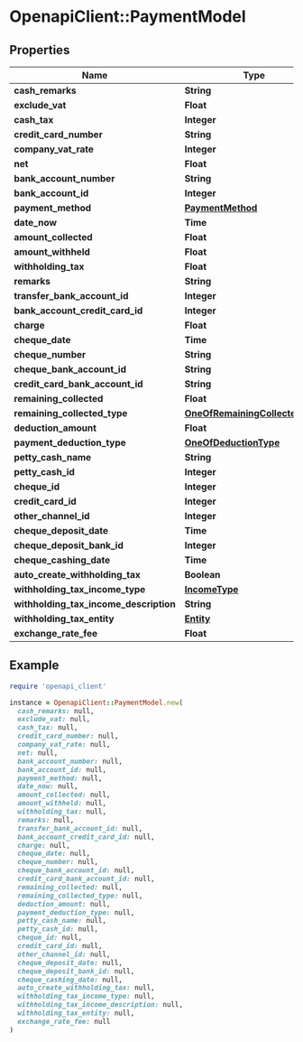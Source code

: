 # OpenapiClient::PaymentModel

## Properties

| Name | Type | Description | Notes |
| ---- | ---- | ----------- | ----- |
| **cash_remarks** | **String** |  | [optional] |
| **exclude_vat** | **Float** |  | [optional] |
| **cash_tax** | **Integer** |  | [optional] |
| **credit_card_number** | **String** |  | [optional] |
| **company_vat_rate** | **Integer** |  | [optional] |
| **net** | **Float** |  | [optional] |
| **bank_account_number** | **String** |  | [optional] |
| **bank_account_id** | **Integer** |  | [optional] |
| **payment_method** | [**PaymentMethod**](PaymentMethod.md) |  | [optional] |
| **date_now** | **Time** |  | [optional] |
| **amount_collected** | **Float** |  | [optional] |
| **amount_withheld** | **Float** |  | [optional] |
| **withholding_tax** | **Float** |  | [optional] |
| **remarks** | **String** |  | [optional] |
| **transfer_bank_account_id** | **Integer** |  | [optional] |
| **bank_account_credit_card_id** | **Integer** |  | [optional] |
| **charge** | **Float** |  | [optional] |
| **cheque_date** | **Time** |  | [optional] |
| **cheque_number** | **String** |  | [optional] |
| **cheque_bank_account_id** | **String** |  | [optional] |
| **credit_card_bank_account_id** | **String** |  | [optional] |
| **remaining_collected** | **Float** |  | [optional] |
| **remaining_collected_type** | [**OneOfRemainingCollectedType**](OneOfRemainingCollectedType.md) |  | [optional] |
| **deduction_amount** | **Float** |  | [optional] |
| **payment_deduction_type** | [**OneOfDeductionType**](OneOfDeductionType.md) |  | [optional] |
| **petty_cash_name** | **String** |  | [optional] |
| **petty_cash_id** | **Integer** |  | [optional] |
| **cheque_id** | **Integer** |  | [optional] |
| **credit_card_id** | **Integer** |  | [optional] |
| **other_channel_id** | **Integer** |  | [optional] |
| **cheque_deposit_date** | **Time** |  | [optional] |
| **cheque_deposit_bank_id** | **Integer** |  | [optional] |
| **cheque_cashing_date** | **Time** |  | [optional] |
| **auto_create_withholding_tax** | **Boolean** |  | [optional] |
| **withholding_tax_income_type** | [**IncomeType**](IncomeType.md) |  | [optional] |
| **withholding_tax_income_description** | **String** |  | [optional] |
| **withholding_tax_entity** | [**Entity**](Entity.md) |  | [optional] |
| **exchange_rate_fee** | **Float** |  | [optional] |

## Example

```ruby
require 'openapi_client'

instance = OpenapiClient::PaymentModel.new(
  cash_remarks: null,
  exclude_vat: null,
  cash_tax: null,
  credit_card_number: null,
  company_vat_rate: null,
  net: null,
  bank_account_number: null,
  bank_account_id: null,
  payment_method: null,
  date_now: null,
  amount_collected: null,
  amount_withheld: null,
  withholding_tax: null,
  remarks: null,
  transfer_bank_account_id: null,
  bank_account_credit_card_id: null,
  charge: null,
  cheque_date: null,
  cheque_number: null,
  cheque_bank_account_id: null,
  credit_card_bank_account_id: null,
  remaining_collected: null,
  remaining_collected_type: null,
  deduction_amount: null,
  payment_deduction_type: null,
  petty_cash_name: null,
  petty_cash_id: null,
  cheque_id: null,
  credit_card_id: null,
  other_channel_id: null,
  cheque_deposit_date: null,
  cheque_deposit_bank_id: null,
  cheque_cashing_date: null,
  auto_create_withholding_tax: null,
  withholding_tax_income_type: null,
  withholding_tax_income_description: null,
  withholding_tax_entity: null,
  exchange_rate_fee: null
)
```

